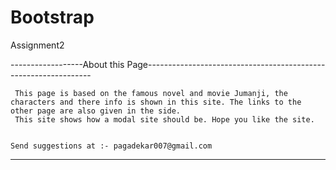 # Bootstrap
Assignment2


------------------About this Page----------------------------------------------------------------

     This page is based on the famous novel and movie Jumanji, the characters and there info is shown in this site. The links to the other page are also given in the side.
     This site shows how a modal site should be. Hope you like the site.


    Send suggestions at :- pagadekar007@gmail.com

---------------------------------------------------------------------------------------------------
